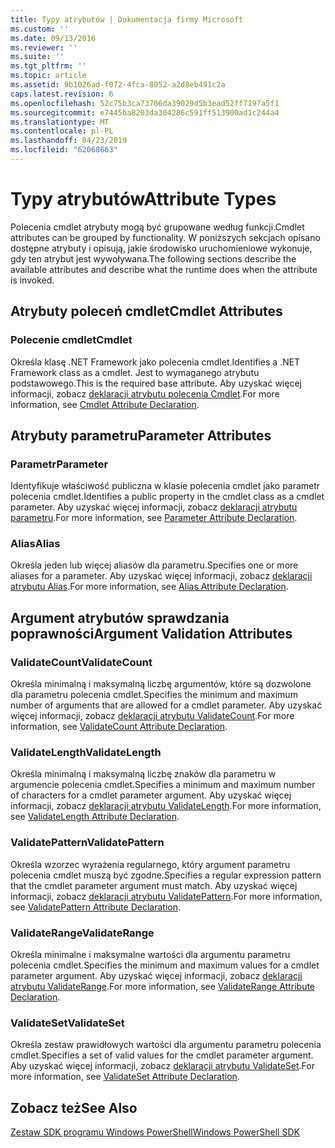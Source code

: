 ```yaml
---
title: Typy atrybutów | Dokumentacja firmy Microsoft
ms.custom: ''
ms.date: 09/13/2016
ms.reviewer: ''
ms.suite: ''
ms.tgt_pltfrm: ''
ms.topic: article
ms.assetid: 9b1026ad-f072-4fca-8052-a2d8eb491c2a
caps.latest.revision: 6
ms.openlocfilehash: 52c75b3ca73706da39029d5b3ead52ff7197a5f1
ms.sourcegitcommit: e7445ba8203da304286c591ff513900ad1c244a4
ms.translationtype: MT
ms.contentlocale: pl-PL
ms.lasthandoff: 04/23/2019
ms.locfileid: "62068663"
---
```

# <a name="attribute-types"></a><span data-ttu-id="0743a-102">Typy atrybutów</span><span class="sxs-lookup"><span data-stu-id="0743a-102">Attribute Types</span></span>

<span data-ttu-id="0743a-103">Polecenia cmdlet atrybuty mogą być grupowane według funkcji.</span><span class="sxs-lookup"><span data-stu-id="0743a-103">Cmdlet attributes can be grouped by functionality.</span></span>
<span data-ttu-id="0743a-104">W poniższych sekcjach opisano dostępne atrybuty i opisują, jakie środowisko uruchomieniowe wykonuje, gdy ten atrybut jest wywoływana.</span><span class="sxs-lookup"><span data-stu-id="0743a-104">The following sections describe the available attributes and describe what the runtime does when the attribute is invoked.</span></span>

## <a name="cmdlet-attributes"></a><span data-ttu-id="0743a-105">Atrybuty poleceń cmdlet</span><span class="sxs-lookup"><span data-stu-id="0743a-105">Cmdlet Attributes</span></span>

### <a name="cmdlet"></a><span data-ttu-id="0743a-106">Polecenie cmdlet</span><span class="sxs-lookup"><span data-stu-id="0743a-106">Cmdlet</span></span>

<span data-ttu-id="0743a-107">Określa klasę .NET Framework jako polecenia cmdlet.</span><span class="sxs-lookup"><span data-stu-id="0743a-107">Identifies a .NET Framework class as a cmdlet.</span></span>
<span data-ttu-id="0743a-108">Jest to wymaganego atrybutu podstawowego.</span><span class="sxs-lookup"><span data-stu-id="0743a-108">This is the required base attribute.</span></span>
<span data-ttu-id="0743a-109">Aby uzyskać więcej informacji, zobacz [deklaracji atrybutu polecenia Cmdlet](./cmdlet-attribute-declaration.md).</span><span class="sxs-lookup"><span data-stu-id="0743a-109">For more information, see [Cmdlet Attribute Declaration](./cmdlet-attribute-declaration.md).</span></span>

## <a name="parameter-attributes"></a><span data-ttu-id="0743a-110">Atrybuty parametru</span><span class="sxs-lookup"><span data-stu-id="0743a-110">Parameter Attributes</span></span>

### <a name="parameter"></a><span data-ttu-id="0743a-111">Parametr</span><span class="sxs-lookup"><span data-stu-id="0743a-111">Parameter</span></span>

<span data-ttu-id="0743a-112">Identyfikuje właściwość publiczna w klasie polecenia cmdlet jako parametr polecenia cmdlet.</span><span class="sxs-lookup"><span data-stu-id="0743a-112">Identifies a public property in the cmdlet class as a cmdlet parameter.</span></span>
<span data-ttu-id="0743a-113">Aby uzyskać więcej informacji, zobacz [deklaracji atrybutu parametru](./parameter-attribute-declaration.md).</span><span class="sxs-lookup"><span data-stu-id="0743a-113">For more information, see [Parameter Attribute Declaration](./parameter-attribute-declaration.md).</span></span>

### <a name="alias"></a><span data-ttu-id="0743a-114">Alias</span><span class="sxs-lookup"><span data-stu-id="0743a-114">Alias</span></span>

<span data-ttu-id="0743a-115">Określa jeden lub więcej aliasów dla parametru.</span><span class="sxs-lookup"><span data-stu-id="0743a-115">Specifies one or more aliases for a parameter.</span></span>
<span data-ttu-id="0743a-116">Aby uzyskać więcej informacji, zobacz [deklaracji atrybutu Alias](./alias-attribute-declaration.md).</span><span class="sxs-lookup"><span data-stu-id="0743a-116">For more information, see [Alias Attribute Declaration](./alias-attribute-declaration.md).</span></span>

## <a name="argument-validation-attributes"></a><span data-ttu-id="0743a-117">Argument atrybutów sprawdzania poprawności</span><span class="sxs-lookup"><span data-stu-id="0743a-117">Argument Validation Attributes</span></span>

### <a name="validatecount"></a><span data-ttu-id="0743a-118">ValidateCount</span><span class="sxs-lookup"><span data-stu-id="0743a-118">ValidateCount</span></span>

<span data-ttu-id="0743a-119">Określa minimalną i maksymalną liczbę argumentów, które są dozwolone dla parametru polecenia cmdlet.</span><span class="sxs-lookup"><span data-stu-id="0743a-119">Specifies the minimum and maximum number of arguments that are allowed for a cmdlet parameter.</span></span>
<span data-ttu-id="0743a-120">Aby uzyskać więcej informacji, zobacz [deklaracji atrybutu ValidateCount](./validatecount-attribute-declaration.md).</span><span class="sxs-lookup"><span data-stu-id="0743a-120">For more information, see [ValidateCount Attribute Declaration](./validatecount-attribute-declaration.md).</span></span>

### <a name="validatelength"></a><span data-ttu-id="0743a-121">ValidateLength</span><span class="sxs-lookup"><span data-stu-id="0743a-121">ValidateLength</span></span>

<span data-ttu-id="0743a-122">Określa minimalną i maksymalną liczbę znaków dla parametru w argumencie polecenia cmdlet.</span><span class="sxs-lookup"><span data-stu-id="0743a-122">Specifies a minimum and maximum number of characters for a cmdlet parameter argument.</span></span>
<span data-ttu-id="0743a-123">Aby uzyskać więcej informacji, zobacz [deklaracji atrybutu ValidateLength](./validatelength-attribute-declaration.md).</span><span class="sxs-lookup"><span data-stu-id="0743a-123">For more information, see [ValidateLength Attribute Declaration](./validatelength-attribute-declaration.md).</span></span>

### <a name="validatepattern"></a><span data-ttu-id="0743a-124">ValidatePattern</span><span class="sxs-lookup"><span data-stu-id="0743a-124">ValidatePattern</span></span>

<span data-ttu-id="0743a-125">Określa wzorzec wyrażenia regularnego, który argument parametru polecenia cmdlet muszą być zgodne.</span><span class="sxs-lookup"><span data-stu-id="0743a-125">Specifies a regular expression pattern that the cmdlet parameter argument must match.</span></span>
<span data-ttu-id="0743a-126">Aby uzyskać więcej informacji, zobacz [deklaracji atrybutu ValidatePattern](./validatepattern-attribute-declaration.md).</span><span class="sxs-lookup"><span data-stu-id="0743a-126">For more information, see [ValidatePattern Attribute Declaration](./validatepattern-attribute-declaration.md).</span></span>

### <a name="validaterange"></a><span data-ttu-id="0743a-127">ValidateRange</span><span class="sxs-lookup"><span data-stu-id="0743a-127">ValidateRange</span></span>

<span data-ttu-id="0743a-128">Określa minimalne i maksymalne wartości dla argumentu parametru polecenia cmdlet.</span><span class="sxs-lookup"><span data-stu-id="0743a-128">Specifies the minimum and maximum values for a cmdlet parameter argument.</span></span>
<span data-ttu-id="0743a-129">Aby uzyskać więcej informacji, zobacz [deklaracji atrybutu ValidateRange](./validaterange-attribute-declaration.md).</span><span class="sxs-lookup"><span data-stu-id="0743a-129">For more information, see [ValidateRange Attribute Declaration](./validaterange-attribute-declaration.md).</span></span>

### <a name="validateset"></a><span data-ttu-id="0743a-130">ValidateSet</span><span class="sxs-lookup"><span data-stu-id="0743a-130">ValidateSet</span></span>

<span data-ttu-id="0743a-131">Określa zestaw prawidłowych wartości dla argumentu parametru polecenia cmdlet.</span><span class="sxs-lookup"><span data-stu-id="0743a-131">Specifies a set of valid values for the cmdlet parameter argument.</span></span>
<span data-ttu-id="0743a-132">Aby uzyskać więcej informacji, zobacz [deklaracji atrybutu ValidateSet](./validateset-attribute-declaration.md).</span><span class="sxs-lookup"><span data-stu-id="0743a-132">For more information, see [ValidateSet Attribute Declaration](./validateset-attribute-declaration.md).</span></span>

## <a name="see-also"></a><span data-ttu-id="0743a-133">Zobacz też</span><span class="sxs-lookup"><span data-stu-id="0743a-133">See Also</span></span>

[<span data-ttu-id="0743a-134">Zestaw SDK programu Windows PowerShell</span><span class="sxs-lookup"><span data-stu-id="0743a-134">Windows PowerShell SDK</span></span>](../windows-powershell-reference.md)
